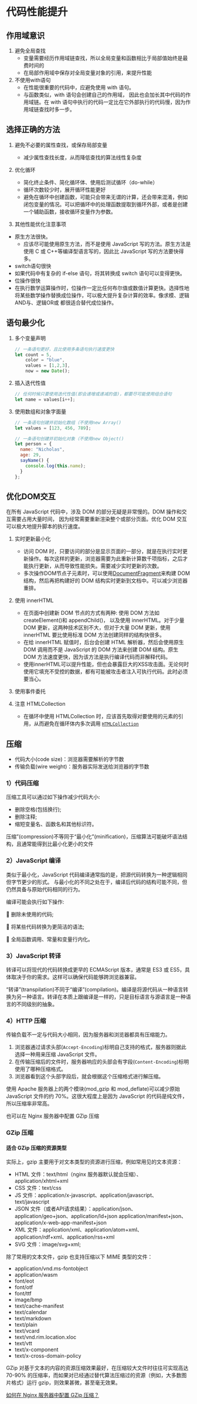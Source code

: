 # 代码性能提升

## 作用域意识

1. 避免全局查找
   - 变量需要经历作用域链查找，所以全局变量和函数相比于局部值始终是最费时间的
   - 在局部作用域中保存对全局变量对象的引用，来提升性能
2. 不使用with语句
   - 在性能很重要的代码中，应避免使用 with 语句。
   - 与函数类似，with 语句会创建自己的作用域， 因此也会加长其中代码的作用域链。在 with 语句中执行的代码一定比在它外部执行的代码慢，因为作用域链查找时多一步。

## 选择正确的方法

1. 避免不必要的属性查找，或保存局部变量
   - 减少属性查找长度，从而降低查找的算法线性复杂度
2. 优化循环
   - 简化终止条件、简化循环体、使用后测试循环（do-while）
   - 循环次数较少时，展开循环性能更好
   - 避免在循环中创建函数，可能只会带来无谓的计算，还会带来混淆，例如闭包变量的情况。可以把循环中的处理函数提取到循环外部，或者是创建一个辅助函数，接收循环变量作为参数。

3. 其他性能优化注意事项

- 原生方法很快。
  - 应该尽可能使用原生方法，而不是使用 JavaScript 写的方法。原生方法是使用 C 或 C++等编译型语言写的，因此比 JavaScript 写的方法要快得多。 
-  switch语句很快
  - 如果代码中有复杂的 if-else 语句，将其转换成 switch 语句可以变得更快。
-   位操作很快
  - 在执行数学运算操作时，位操作一定比任何布尔值或数值计算更快。选择性地将某些数学操作替换成位操作，可以极大提升复杂计算的效率。像求模、逻辑AND与、逻辑OR或 都很适合替代成位操作。

## 语句最少化

1. 多个变量声明

   ```js
   // 一条语句更好，且比使用多条语句执行速度更快
   let count = 5,
       color = "blue",
       values = [1,2,3],
       now = new Date();
   ```

2. 插入迭代性值

   ```js
   // 任何时候只要使用迭代性值(即会递增或递减的值)，都要尽可能使用组合语句
   let name = values[i++];
   ```

3. 使用数组和对象字面量

   ```js
   // 一条语句创建并初始化数组（不使用new Array()
   let values = [123, 456, 789];
   
   // 一条语句创建并初始化对象（不使用new Object()
   let person = {
     name: "Nicholas",
     age: 29,
     sayName() {
       console.log(this.name);
     }
   };
   ```

## 优化DOM交互

在所有 JavaScript 代码中，涉及 DOM 的部分无疑是非常慢的。DOM 操作和交互需要占用大量时间， 因为经常需要重新渲染整个或部分页面。优化 DOM 交互可以极大地提升脚本的执行速度。

1. 实时更新最小化
   - 访问 DOM 时，只要访问的部分是显示页面的一部分，就是在执行实时更新操作。每次这样的更新，浏览器需要为此重新计算数千项指标，之后才能执行更新，从而导致性能损失。需要减少实时更新的次数。
   - 多次操作DOM节点子元素时，可以使用[DocumentFragment](https://lins403.github.io/vuepress-doc/notesList/javascript/basic/dom.html#documentfragments)来构建 DOM 结构，然后再把构建好的 DOM 结构实时更新到文档中。可以减少浏览器重排。

2. 使用 innerHTML

   - 在页面中创建新 DOM 节点的方式有两种: 使用 DOM 方法如 createElement()和 appendChild()， 以及使用 innerHTML。对于少量 DOM 更新，这两种技术区别不大，但对于大量 DOM 更新，使用 innerHTML 要比使用标准 DOM 方法创建同样的结构快很多。
   - 在给 innerHTML 赋值时，后台会创建 HTML 解析器，然后会使用原生 DOM 调用而不是 JavaScript 的 DOM 方法来创建 DOM 结构。原生 DOM 方法速度更快，因为该方法是执行编译代码而非解释代码。
   - 使用innerHTML可以提升性能，但也会暴露巨大的XSS攻击面。无论何时使用它填充不受控的数据，都有可能被攻击者注入可执行代码。此时必须要当心。

3. 使用事件委托

4. 注意 HTMLCollection

   - 在循环中使用 HTMLCollection 时，应该首先取得对要使用的元素的引用，从而避免在循环体内多次调用 [`HTMLCollection`](https://lins403.github.io/vuepress-doc/notesList/javascript/basic/dom.html#htmlcollection-%E4%B8%8E-nodelist) 

   

## 压缩

- 代码大小(code size)：浏览器需要解析的字节数
- 传输负载(wire weight)：服务器实际发送给浏览器的字节数

### 1）代码压缩

压缩工具可以通过如下操作减少代码大小:

- 删除空格(包括换行);
- 删除注释;
- 缩短变量名、函数名和其他标识符。

压缩”(compression)不等同于“最小化”(minification)，压缩算法可能破坏语法结构，且通常能得到比最小化更小的文件

### 2）JavaScript 编译

类似于最小化，JavaScript 代码编译通常指的是，把源代码转换为一种逻辑相同但字节更少的形式。 与最小化的不同之处在于，编译后代码的结构可能不同，但仍然具备与原始代码相同的行为。

编译可能会执行如下操作:

 删除未使用的代码;

 将某些代码转换为更简洁的语法; 

 全局函数调用、常量和变量行内化。

### 3）JavaScript 转译

转译可以将现代的代码转换成更早的 ECMAScript 版本，通常是 ES3 或 ES5，具体取决于你的需求。这样可以确保代码能够跨浏览器兼容。

“转译”(transpilation)不同于“编译”(compilation)。编译是将源代码从一种语言转换为另一种语言。转译在本质上跟编译是一样的，只是目标语言与源语言是一种语言的不同级别的抽象。

### 4）HTTP 压缩

传输负载不一定与代码大小相同，因为服务器和浏览器都具有压缩能力。

1. 浏览器通过请求头部(`Accept-Encoding`)标明自己支持的格式，服务器则据此选择一种用来压缩 JavaScript 文件。
2. 在传输压缩后的文件时，服务器响应的头部会有字段(`Content-Encoding`)标明使用了哪种压缩格式。
3. 浏览器看到这个头部字段后，就会根据这个压缩格式进行解压缩。

使用 Apache 服务器上的两个模块(mod_gzip 和 mod_deflate)可以减少原始 JavaScript 文件的约 70%。这很大程度上是因为 JavaScript 的代码是纯文件，所以压缩率非常高。

也可以在 Nginx 服务器中配置 GZip 压缩

### GZip 压缩

#### 适合 GZip 压缩的资源类型

实际上，gzip 主要用于对文本类型的资源进行压缩，例如常用见的文本资源：

- HTML 文件：text/html（nginx 服务器默认就会压缩）、application/xhtml+xml
- CSS 文件：text/css
- JS 文件：application/x-javascript、application/javascript、text/javascript
- JSON 文件（或者API请求结果）：application/json、application/geo+json、application/ld+json application/manifest+json、application/x-web-app-manifest+json
- XML 文件：application/xml、application/atom+xml、application/rdf+xml、application/rss+xml
- SVG 文件：image/svg+xml;

除了常用的文本文件，gzip 也支持压缩以下 MIME 类型的文件：

- application/vnd.ms-fontobject
- application/wasm
- font/eot
- font/otf
- font/ttf
- image/bmp
- text/cache-manifest
- text/calendar
- text/markdown
- text/plain
- text/vcard
- text/vnd.rim.location.xloc
- text/vtt
- text/x-component
- text/x-cross-domain-policy

GZip 对基于文本的内容的资源压缩效果最好，在压缩较大文件时往往可实现高达 70-90% 的压缩率，而如果对已经通过替代算法压缩过的资源（例如，大多数图片格式）运行 gzip，则效果甚微，甚至毫无效果。

[如何在 Nginx 服务器中配置 GZip 压缩？](http://www.yaohaixiao.com/blog/how-to-configure-gzip-compression-with-nginx/)